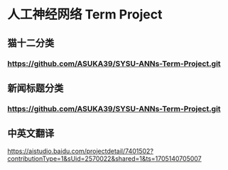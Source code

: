 # 人工神经网络 Term Project

## 猫十二分类

### https://github.com/ASUKA39/SYSU-ANNs-Term-Project.git

## 新闻标题分类

### https://github.com/ASUKA39/SYSU-ANNs-Term-Project.git

## 中英文翻译

https://aistudio.baidu.com/projectdetail/7401502?contributionType=1&sUid=2570022&shared=1&ts=1705140705007
